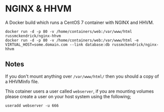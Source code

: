 NGINX & HHVM
=============

A Docker build which runs a CentOS 7 container with NGINX and HHVM.

```
docker run -d -p 80 -v /home/containers/web:/var/www/html russmckendrick/nginx-hhvm
docker run -d -p 80 -v /home/containers/web:/var/www/html -e VIRTUAL_HOST=some.domain.com --link database:db russmckendrick/nginx-hhvm
```

## Notes

If you don't mount anything over `/var/www/html/` then you should a copy of a HHVMInfo file.

This cotainer users a user called `webserver`, if you are mounting volumes please create a user on your host system using the following;

```
useradd webserver -u 666
```